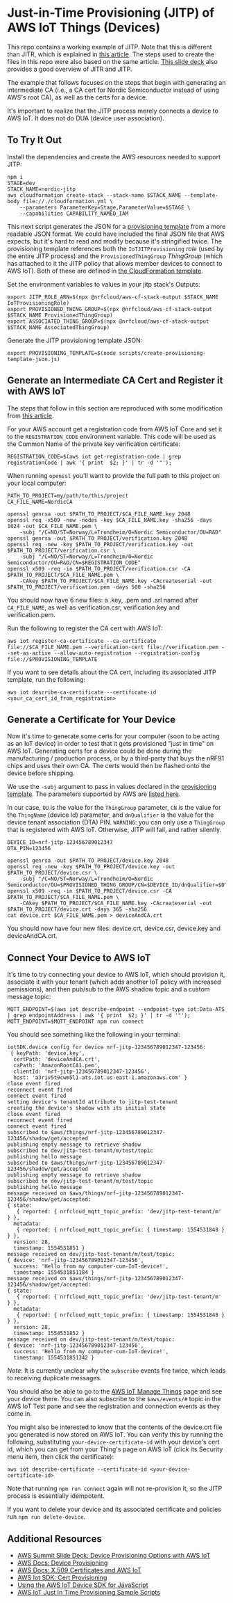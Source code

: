 # Just-in-Time Provisioning (JITP) of AWS IoT Things (Devices)

This repo contains a working example of JITP. Note that this is different than JITR, which is explained in [this article](https://aws.amazon.com/blogs/iot/setting-up-just-in-time-provisioning-with-aws-iot-core/). The steps used to create the files in this repo were also based on the same article. [This slide deck](http://aws-de-media.s3.amazonaws.com/images/AWS_Summit_2018/June6/Lowflyinghawk/Device%20Provisioning%20Options%20with%20AWS%20IoT.pdf) also provides a good overview of JITR and JITP.

The example that follows focuses on the steps that begin with generating an intermediate CA (i.e., a CA cert for Nordic Semiconductor instead of using AWS's root CA), as well as the certs for a device.

It's important to realize that the JITP process merely connects a device to AWS IoT. It does not do DUA (device user association).

## To Try It Out

Install the dependencies and create the AWS resources needed to support JITP:

```
npm i
STAGE=dev
STACK_NAME=nordic-jitp
aws cloudformation create-stack --stack-name $STACK_NAME --template-body file://./cloudformation.yml \
    --parameters ParameterKey=Stage,ParameterValue=$STAGE \
    --capabilities CAPABILITY_NAMED_IAM
```

This next script generates the JSON for a [provisioning template](https://docs.aws.amazon.com/iot/latest/developerguide/provision-template.html) from a more readable JSON format. We could have included the final JSON file that AWS expects, but it's hard to read and modify because it's stringified twice. The provisioning template references both the `IoTJITProvisioning` *role* (used by the entire JITP process) and the `ProvisionedThingGroup` *ThingGroup* (which has attached to it the JITP policy that allows member devices to connect to AWS IoT). Both of these are defined in [the CloudFormation template](https://github.com/nRFCloud/jitp-example/blob/master/cloudformation.yml).

Set the environment variables to values in your jitp stack's Outputs:

```
export JITP_ROLE_ARN=$(npx @nrfcloud/aws-cf-stack-output $STACK_NAME IoTProvisioningRole)
export PROVISIONED_THING_GROUP=$(npx @nrfcloud/aws-cf-stack-output $STACK_NAME ProvisionedThingGroup)
export ASSOCIATED_THING_GROUP=$(npx @nrfcloud/aws-cf-stack-output $STACK_NAME AssociatedThingGroup)
```
Generate the JITP provisioning template JSON:
```
export PROVISIONING_TEMPLATE=$(node scripts/create-provisioning-template-json.js)
```

## Generate an Intermediate CA Cert and Register it with AWS IoT

The steps that follow in this section are reproduced with some modification from [this article](https://aws.amazon.com/blogs/iot/setting-up-just-in-time-provisioning-with-aws-iot-core/).

For your AWS account get a registration code from AWS IoT Core and set it to the `REGISTRATION_CODE` environment variable. This code will be used as the Common Name of the private key verification certificate:

```
REGISTRATION_CODE=$(aws iot get-registration-code | grep registrationCode | awk '{ print  $2; }' | tr -d '"');
```

When running `openssl` you'll want to provide the full path to this project on your local computer:

```
PATH_TO_PROJECT=my/path/to/this/project
CA_FILE_NAME=NordicCA

openssl genrsa -out $PATH_TO_PROJECT/$CA_FILE_NAME.key 2048
openssl req -x509 -new -nodes -key $CA_FILE_NAME.key -sha256 -days 1024 -out $CA_FILE_NAME.pem \
    -subj "/C=NO/ST=Norway/L=Trondheim/O=Nordic Semiconductor/OU=R&D"
openssl genrsa -out $PATH_TO_PROJECT/verification.key 2048
openssl req -new -key $PATH_TO_PROJECT/verification.key -out $PATH_TO_PROJECT/verification.csr \
    -subj "/C=NO/ST=Norway/L=Trondheim/O=Nordic Semiconductor/OU=R&D/CN=$REGISTRATION_CODE"
openssl x509 -req -in $PATH_TO_PROJECT/verification.csr -CA $PATH_TO_PROJECT/$CA_FILE_NAME.pem \
    -CAkey $PATH_TO_PROJECT/$CA_FILE_NAME.key -CAcreateserial -out $PATH_TO_PROJECT/verification.pem -days 500 -sha256
```

You should now have 6 new files: a .key, .pem and .srl named after `CA_FILE_NAME`, as well as verification.csr, verification.key and verification.pem.

Run the following to register the CA cert with AWS IoT:

```
aws iot register-ca-certificate --ca-certificate file://$CA_FILE_NAME.pem --verification-cert file://verification.pem --set-as-active --allow-auto-registration --registration-config file://$PROVISIONING_TEMPLATE
```

If you want to see details about the CA cert, including its associated JITP template, run the following:

```
aws iot describe-ca-certificate --certificate-id <your_ca_cert_id_from_registration>
```

## Generate a Certificate for Your Device

Now it's time to generate some certs for your computer (soon to be acting as an IoT device) in order to test that it gets provisioned "just in time" on AWS IoT. Generating certs for a device could be done during the manufacturing / production process, or by a third-party that buys the nRF91 chips and uses their own CA. The certs would then be flashed onto the device before shipping.

We use the `-subj` argument to pass in values declared in the [provisioning template](https://github.com/nRFCloud/jitp-example/blob/master/provisioning-template.js). The parameters supported by AWS are [listed here](https://docs.aws.amazon.com/iot/latest/developerguide/jit-provisioning.html). 

In our case, `OU` is the value for the `ThingGroup` parameter, `CN` is the value for the `ThingName` (device Id) parameter, and `dnQualifier` is the value for the device tenant association (DTA) PIN. `WARNING`: you can only use a `ThingGroup` that is registered with AWS IoT. Otherwise, JITP will fail, and rather silently.

```
DEVICE_ID=nrf-jitp-123456789012347
DTA_PIN=123456

openssl genrsa -out $PATH_TO_PROJECT/device.key 2048
openssl req -new -key $PATH_TO_PROJECT/device.key -out $PATH_TO_PROJECT/device.csr \
    -subj "/C=NO/ST=Norway/L=Trondheim/O=Nordic Semiconductor/OU=$PROVISIONED_THING_GROUP/CN=$DEVICE_ID/dnQualifier=$DTA_PIN" 
openssl x509 -req -in $PATH_TO_PROJECT/device.csr -CA $PATH_TO_PROJECT/$CA_FILE_NAME.pem \
    -CAkey $PATH_TO_PROJECT/$CA_FILE_NAME.key -CAcreateserial -out $PATH_TO_PROJECT/device.crt -days 365 -sha256
cat device.crt $CA_FILE_NAME.pem > deviceAndCA.crt
```

You should now have four new files: device.crt, device.csr, device.key and deviceAndCA.crt.

## Connect Your Device to AWS IoT

It's time to try connecting your device to AWS IoT, which should provision it, associate it with your tenant (which adds another IoT policy with increased pemissions), and then pub/sub to the AWS shadow topic and a custom message topic:

```
MQTT_ENDPOINT=$(aws iot describe-endpoint --endpoint-type iot:Data-ATS | grep endpointAddress | awk '{ print  $2; }' | tr -d '"');
MQTT_ENDPOINT=$MQTT_ENDPOINT npm run connect
```

You should see something like the following in your terminal:

```
iotSDK.device config for device nrf-jitp-123456789012347-123456:
 { keyPath: 'device.key',
  certPath: 'deviceAndCA.crt',
  caPath: 'AmazonRootCA1.pem',
  clientId: 'nrf-jitp-123456789012347-123456',
  host: 'a3riv5t9cwm5l1-ats.iot.us-east-1.amazonaws.com' }
close event fired
reconnect event fired
connect event fired
setting device's tenantId attribute to jitp-test-tenant
creating the device's shadow with its initial state
close event fired
reconnect event fired
connect event fired
subscribed to $aws/things/nrf-jitp-123456789012347-123456/shadow/get/accepted
publishing empty message to retrieve shadow
subscribed to dev/jitp-test-tenant/m/test/topic
publishing hello message
subscribed to $aws/things/nrf-jitp-123456789012347-123456/shadow/get/accepted
publishing empty message to retrieve shadow
subscribed to dev/jitp-test-tenant/m/test/topic
publishing hello message
message received on $aws/things/nrf-jitp-123456789012347-123456/shadow/get/accepted:
{ state:
   { reported: { nrfcloud_mqtt_topic_prefix: 'dev/jitp-test-tenant/m' } },
  metadata:
   { reported: { nrfcloud_mqtt_topic_prefix: { timestamp: 1554531848 } } },
  version: 28,
  timestamp: 1554531851 }
message received on dev/jitp-test-tenant/m/test/topic:
{ device: 'nrf-jitp-123456789012347-123456',
  success: 'Hello from my computer-cum-IoT-device!',
  timestamp: 1554531851184 }
message received on $aws/things/nrf-jitp-123456789012347-123456/shadow/get/accepted:
{ state:
   { reported: { nrfcloud_mqtt_topic_prefix: 'dev/jitp-test-tenant/m' } },
  metadata:
   { reported: { nrfcloud_mqtt_topic_prefix: { timestamp: 1554531848 } } },
  version: 28,
  timestamp: 1554531852 }
message received on dev/jitp-test-tenant/m/test/topic:
{ device: 'nrf-jitp-123456789012347-123456',
  success: 'Hello from my computer-cum-IoT-device!',
  timestamp: 1554531851342 }
```
*Note*: It is currently unclear why the `subscribe` events fire twice, which leads to receiving duplicate messages.

You should also be able to go to the [AWS IoT Manage Things](https://console.aws.amazon.com/iot/home?region=us-east-1#/thinghub) page and see your device there. You can also subscribe to the `$aws/events/#` topic in the AWS IoT Test pane and see the registration and connection events as they come in.

You might also be interested to know that the contents of the device.crt file you generated is now stored on AWS IoT. You can verify this by running the following, substituting `your-device-certificate-id` with your device's cert id, which you can get from your Thing's page on AWS IoT (click its Security menu item, then click the certificate):

```
aws iot describe-certificate --certificate-id <your-device-certificate-id>
```

Note that running `npm run connect` again will not re-provision it, so the JITP process is essentially idempotent.

If you want to delete your device and its associated certificate and policies run `npm run delete-device`.

## Additional Resources

- [AWS Summit Slide Deck: Device Provisioning Options with AWS IoT](http://aws-de-media.s3.amazonaws.com/images/AWS_Summit_2018/June6/Lowflyinghawk/Device%20Provisioning%20Options%20with%20AWS%20IoT.pdf)
- [AWS Docs: Device Provisioning](https://docs.aws.amazon.com/iot/latest/developerguide/iot-provision.html)
- [AWS Docs: X.509 Certificates and AWS IoT](https://docs.aws.amazon.com/iot/latest/developerguide/managing-device-certs.html#server-authentication)
- [AWS Iot SDK: Cert Provisioning](https://github.com/aws/aws-iot-device-sdk-js#certificates)
- [Using the AWS IoT Device SDK for JavaScript](https://docs.aws.amazon.com/iot/latest/developerguide/iot-device-sdk-node.html)
- [AWS IoT Just In Time Provisioning Sample Scripts](https://github.com/aws-samples/aws-iot-jitp-sample-scripts)
